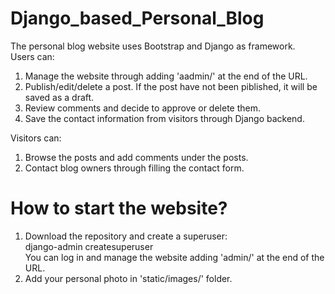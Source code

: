 # Django_based_Personal_Blog
The personal blog website uses Bootstrap and Django as framework. \
Users can:
1. Manage the website through adding 'aadmin/' at the end of the URL.
2. Publish/edit/delete a post. If the post have not been piblished, it will be saved as a draft.
3. Review comments and decide to approve or delete them.
4. Save the contact information from visitors through Django backend.

Visitors can:
1. Browse the posts and add comments under the posts.
2. Contact blog owners through filling the contact form.

# How to start the website?
1. Download the repository and create a superuser:\
django-admin createsuperuser\
You can log in and manage the website adding 'admin/' at the end of the URL.
2. Add your personal photo in 'static/images/' folder.
